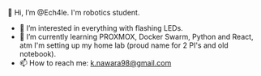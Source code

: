 👋 Hi, I’m @Ech4le. I'm robotics student.
- 👀 I’m interested in everything with flashing LEDs.
- 🌱 I’m currently learning PROXMOX, Docker Swarm, Python and React, atm I'm setting up my home lab (proud name for 2 PI's and old notebook).
- 📫 How to reach me: k.nawara98@gmail.com

<!---
Ech4le/Ech4le is a ✨ special ✨ repository because its `README.md` (this file) appears on your GitHub profile.
You can click the Preview link to take a look at your changes.
--->

